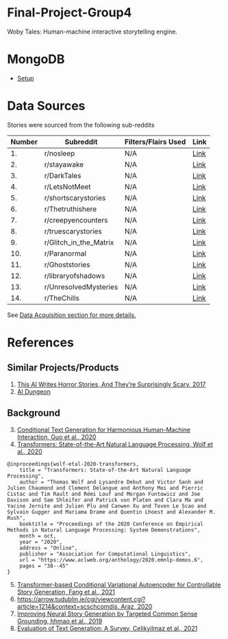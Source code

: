 # Final-Project-Group4
Woby Tales: Human-machine interactive storytelling engine.

# MongoDB
* [Setup](https://www.mongodb.com/docs/manual/tutorial/install-mongodb-on-ubuntu/)

# Data Sources
Stories were sourced from the following sub-reddits

Number | Subreddit | Filters/Flairs Used | Link 
| --- | --- | --- | --- |
| 1. | r/nosleep | N/A| [Link](https://www.reddit.com/r/nosleep/) | 
| 2. | r/stayawake | N/A| [Link](https://www.reddit.com/r/stayawake/) | 
| 3. | r/DarkTales | N/A| [Link](https://www.reddit.com/r/DarkTales/) | 
| 4. | r/LetsNotMeet | N/A| [Link](https://www.reddit.com/r/LetsNotMeet/) | 
| 5. | r/shortscarystories | N/A| [Link](https://www.reddit.com/r/shortscarystories/) | 
| 6. | r/Thetruthishere | N/A| [Link](https://www.reddit.com/r/Thetruthishere/) | 
| 7. | r/creepyencounters | N/A| [Link](https://www.reddit.com/r/creepyencounters/) | 
| 8. | r/truescarystories | N/A| [Link](https://www.reddit.com/r/TrueScaryStories/) | 
| 9. | r/Glitch_in_the_Matrix | N/A| [Link](https://www.reddit.com/r/Glitch_in_the_Matrix/) | 
| 10. | r/Paranormal | N/A| [Link](https://www.reddit.com/r/Paranormal/) | 
| 11. | r/Ghoststories | N/A| [Link](https://www.reddit.com/r/Ghoststories/) | 
| 12. | r/libraryofshadows | N/A| [Link](https://www.reddit.com/r/libraryofshadows/) | 
| 13. | r/UnresolvedMysteries | N/A| [Link](https://www.reddit.com/r/UnresolvedMysteries/) | 
| 14. | r/TheChills | N/A| [Link](https://www.reddit.com/r/TheChills/) | 

See [Data Acquisition section for more details.](https://github.com/justjoshtings/Final-Project-Group4/blob/main/Code/README.md#data-acquisition)

# References

## Similar Projects/Products
1. [This AI Writes Horror Stories, And They’re Surprisingly Scary, 2017](https://www.fastcompany.com/90148966/this-ai-writes-horror-stories-and-theyre-surprisingly-scary)
2. [AI Dungeon](https://play.aidungeon.io/main/home)

## Background
3. [Conditional Text Generation for Harmonious Human-Machine Interaction, Guo et al., 2020](https://arxiv.org/pdf/1909.03409.pdf)
4. [Transformers: State-of-the-Art Natural Language Processing, Wolf et al., 2020](https://aclanthology.org/2020.emnlp-demos.6/)
```
@inproceedings{wolf-etal-2020-transformers,
    title = "Transformers: State-of-the-Art Natural Language Processing",
    author = "Thomas Wolf and Lysandre Debut and Victor Sanh and Julien Chaumond and Clement Delangue and Anthony Moi and Pierric Cistac and Tim Rault and Rémi Louf and Morgan Funtowicz and Joe Davison and Sam Shleifer and Patrick von Platen and Clara Ma and Yacine Jernite and Julien Plu and Canwen Xu and Teven Le Scao and Sylvain Gugger and Mariama Drame and Quentin Lhoest and Alexander M. Rush",
    booktitle = "Proceedings of the 2020 Conference on Empirical Methods in Natural Language Processing: System Demonstrations",
    month = oct,
    year = "2020",
    address = "Online",
    publisher = "Association for Computational Linguistics",
    url = "https://www.aclweb.org/anthology/2020.emnlp-demos.6",
    pages = "38--45"
}
```
5. [Transformer-based Conditional Variational Autoencoder for Controllable Story Generation, Fang et al., 2021](https://arxiv.org/pdf/2101.00828.pdf)
6. [https://arrow.tudublin.ie/cgi/viewcontent.cgi?article=1214&context=scschcomdis, Araz, 2020](https://arrow.tudublin.ie/cgi/viewcontent.cgi?article=1214&context=scschcomdis)
7. [ Improving Neural Story Generation by Targeted Common Sense Grounding, hhmao et al., 2019](https://aclanthology.org/D19-1615.pdf)
8. [Evaluation of Text Generation: A Survey, Celikyilmaz et al., 2021](https://arxiv.org/pdf/2006.14799.pdf)
